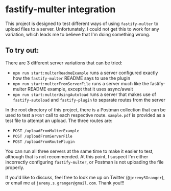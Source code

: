 # fastify-multer integration

This project is designed to test different ways of using `fastify-multer` to upload files to a server. Unfortunately, I could not get this to work for any variation, which leads me to believe that I'm doing something wrong.

## To try out:

There are 3 different server variations that can be tried:
- `npm run start:multerReadmeExample` runs a server configured exactly how the `fastify-multer` README says to use the plugin
-  `npm run start:multerFromServerFile` runs a server much like the fastify-multer README example, except that it uses async/await
- `npm run start:multerUsingAutoload` runs a server that makes use of `fastify-autoload` and `fastify-plugin` to separate routes from the server

In the root directory of this project, there is a Postman collection that can be used to test a `POST` call to each respective route. `sample.pdf` is provided as a test file to attempt an upload. The three routes are:

- `POST /uploadFromMulterExample`
- `POST /uploadFromServerFile`
- `POST /uploadFromRoutePlugin`

You can run all three servers at the same time to make it easier to test, although that is not recommended. At this point, I suspect I'm either incorrectly configuring `fastify-multer`, or Postman is not uploading the file properly. 

If you'd like to discuss, feel free to look me up on Twitter (`@jeremySGranger`), or email me at `jeremy.s.granger@gmail.com`. Thank you!!!
